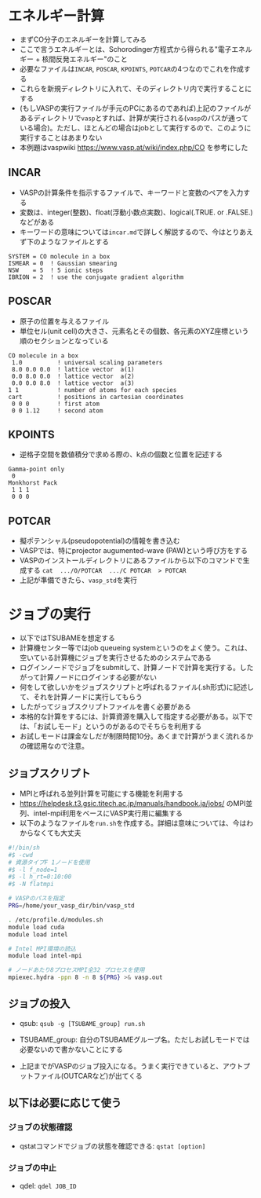 # エネルギー計算
* まずCO分子のエネルギーを計算してみる
* ここで言うエネルギーとは、Schorodinger方程式から得られる"電子エネルギー + 核間反発エネルギー"のこと
* 必要なファイルは`INCAR`, `POSCAR`, `KPOINTS`, `POTCAR`の4つなのでこれを作成する
* これらを新規ディレクトリに入れて、そのディレクトリ内で実行することにする
* (もしVASPの実行ファイルが手元のPCにあるのであれば)上記のファイルがあるディレクトリで`vasp`とすれば、計算が実行される(`vasp`のパスが通っている場合)。ただし、ほとんどの場合はjobとして実行するので、このように実行することはあまりない
* 本例題はvaspwiki https://www.vasp.at/wiki/index.php/CO を参考にした

## INCAR
* VASPの計算条件を指示するファイルで、キーワードと変数のペアを入力する
* 変数は、integer(整数)、float(浮動小数点実数)、logical(.TRUE. or .FALSE.)などがある
* キーワードの意味については`incar.md`で詳しく解説するので、今はとりあえず下のようなファイルとする
```
SYSTEM = CO molecule in a box
ISMEAR = 0  ! Gaussian smearing
NSW    = 5  ! 5 ionic steps
IBRION = 2  ! use the conjugate gradient algorithm
```

## POSCAR
* 原子の位置を与えるファイル
* 単位セル(unit cell)の大きさ、元素名とその個数、各元素のXYZ座標という順のセクションとなっている
```
CO molecule in a box
 1.0          ! universal scaling parameters
 8.0 0.0 0.0  ! lattice vector  a(1)
 0.0 8.0 0.0  ! lattice vector  a(2)
 0.0 0.0 8.0  ! lattice vector  a(3)
1 1           ! number of atoms for each species
cart          ! positions in cartesian coordinates
 0 0 0        ! first atom
 0 0 1.12     ! second atom
 ```

## KPOINTS
* 逆格子空間を数値積分で求める際の、k点の個数と位置を記述する
```
Gamma-point only
 0
Monkhorst Pack
 1 1 1
 0 0 0
 ```
 
## POTCAR
* 擬ポテンシャル(pseudopotential)の情報を書き込む
* VASPでは、特にprojector augumented-wave (PAW)という呼び方をする
* VASPのインストールディレクトリにあるファイルから以下のコマンドで生成する
`cat  .../O/POTCAR  .../C POTCAR  > POTCAR`
 * 上記が準備できたら、`vasp_std`を実行

# ジョブの実行
* 以下ではTSUBAMEを想定する
* 計算機センター等ではjob queueing systemというのをよく使う。これは、空いている計算機にジョブを実行させるためのシステムである
* ログインノードでジョブをsubmitして、計算ノードで計算を実行する。したがって計算ノードにログインする必要がない
* 何をして欲しいかをジョブスクリプトと呼ばれるファイル(.sh形式)に記述して、それを計算ノードに実行してもらう
* したがってジョブスクリプトファイルを書く必要がある
* 本格的な計算をするには、計算資源を購入して指定する必要がある。以下では、「お試しモード」というのがあるのでそちらを利用する
* お試しモードは課金なしだが制限時間10分。あくまで計算がうまく流れるかの確認用なので注意。

## ジョブスクリプト
* MPIと呼ばれる並列計算を可能にする機能を利用する
* https://helpdesk.t3.gsic.titech.ac.jp/manuals/handbook.ja/jobs/ のMPI並列、intel-mpi利用をベースにVASP実行用に編集する
* 以下のようなファイルを`run.sh`を作成する。詳細は意味については、今はわからなくても大丈夫

```bash
#!/bin/sh
#$ -cwd
# 資源タイプF 1ノードを使用
#$ -l f_node=1
#$ -l h_rt=0:10:00
#$ -N flatmpi

# VASPのパスを指定
PRG=/home/your_vasp_dir/bin/vasp_std

. /etc/profile.d/modules.sh
module load cuda
module load intel

# Intel MPI環境の読込
module load intel-mpi

# ノードあたり8プロセスMPI全32 プロセスを使用
mpiexec.hydra -ppn 8 -n 8 ${PRG} >& vasp.out
```

## ジョブの投入
* qsub: `qsub -g [TSUBAME_group] run.sh`
 + TSUBAME_group: 自分のTSUBAMEグループ名。ただしお試しモードでは必要ないので書かないことにする
* 上記までがVASPのジョブ投入になる。うまく実行できていると、アウトプットファイル(OUTCARなど)が出てくる

## 以下は必要に応じて使う
### ジョブの状態確認
* qstatコマンドでジョブの状態を確認できる: `qstat [option]`

### ジョブの中止
* qdel: `qdel JOB_ID`
